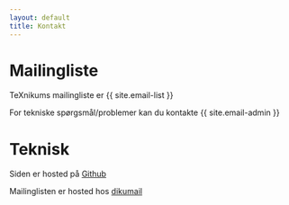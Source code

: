 ```yaml
---
layout: default
title: Kontakt
---
```


# Mailingliste

TeXnikums mailingliste er {{ site.email-list }}

For tekniske spørgsmål/problemer kan du kontakte {{ site.email-admin }}


# Teknisk

Siden er hosted på [Github](https://github.com/TeXnikum/TeXnikum.github.io)

Mailinglisten er hosted hos [dikumail](http://dikumail.dk/)
